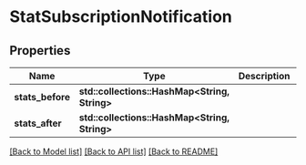 # StatSubscriptionNotification

## Properties

Name | Type | Description | Notes
------------ | ------------- | ------------- | -------------
**stats_before** | **std::collections::HashMap<String, String>** |  | 
**stats_after** | **std::collections::HashMap<String, String>** |  | 

[[Back to Model list]](../README.md#documentation-for-models) [[Back to API list]](../README.md#documentation-for-api-endpoints) [[Back to README]](../README.md)



